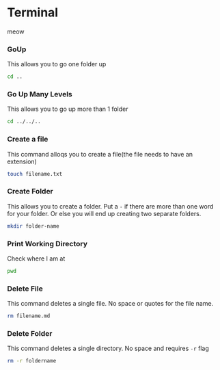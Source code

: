 # Terminal

meow

### GoUp

This allows you to go one folder up 

```bash
cd ..
```

### Go Up Many Levels

This allows you to go up more than 1 folder

```bash
cd ../../.. 
```

### Create a file

This command alloqs you to create a file(the file needs to have an extension)

```bash
touch filename.txt
```

### Create Folder

This allows you to create a folder. Put a `-` if there are more than one word for your folder. Or else you will end up creating two separate folders.

```bash
mkdir folder-name
```

### Print Working Directory

Check where I am at

```bash
pwd
```

### Delete File

This command deletes a single file. No space or quotes for the file name.

```bash
rm filename.md
```

### Delete Folder

This command deletes a single directory. No space and requires `-r` flag

```bash
rm -r foldername
```

